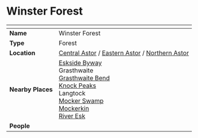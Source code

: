 # Winster Forest

| []() | |
| --- | --- |
| **Name** | Winster Forest |
| **Type** | Forest |
| **Location** | [Central Astor](../regions/central-astor.md) / [Eastern Astor](../regions/eastern-astor.md) / [Northern Astor](../regions/northern-astor.md) |
| **Nearby Places** | [Eskside Byway](../roads/eskside-byway.md)<br>Grasthwaite<br>[Grasthwaite Bend](../roads/grasthwaite-bend.md)<br>[Knock Peaks](../mountains/knock-peaks.md)<br>Langtock<br>[Mocker Swamp](mocker-swamp.md)<br>[Mockerkin](../towns/mockerkin.md)<br>[River Esk](../rivers-lakes/river-esk.md) |
| **People** | |
